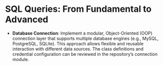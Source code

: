 # SQL Queries: From Fundamental to Advanced

- **Database Connection**: Implement a modular, Object-Oriented (OOP) connection layer that supports multiple database engines (e.g., MySQL, PostgreSQL, SQLite). This approach allows flexible and reusable interaction with different data sources. The class definitions and credential configuration can be reviewed in the repository’s connection module.
